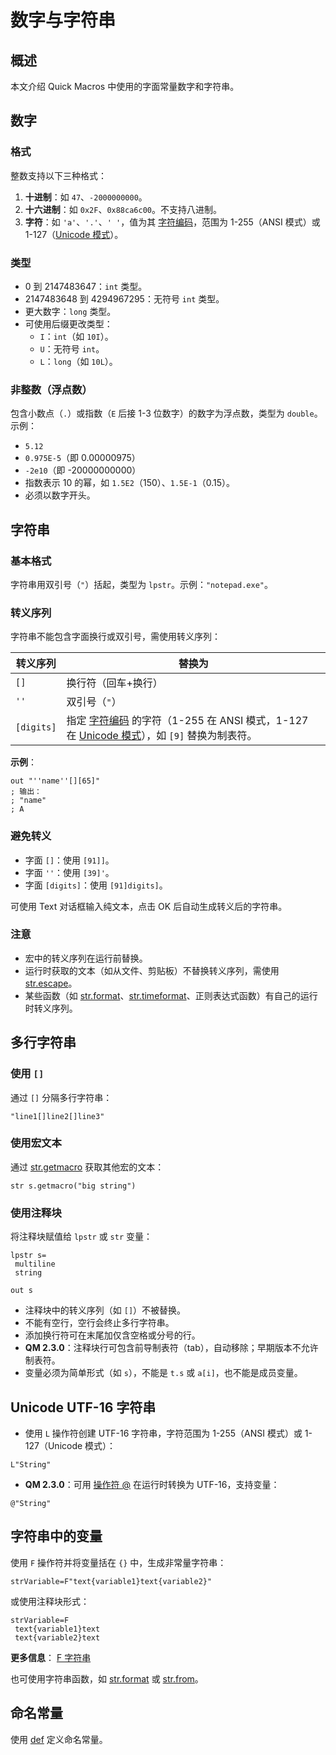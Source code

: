 # 数字与字符串

## 概述

本文介绍 Quick Macros 中使用的字面常量数字和字符串。

## 数字

### 格式
整数支持以下三种格式：
1. **十进制**：如 `47`、`-2000000000`。
2. **十六进制**：如 `0x2F`、`0x88ca6c00`。不支持八进制。
3. **字符**：如 `'a'`、`'.'`、`' '`，值为其 [字符编码](IDP_ASCII.html)，范围为 1-255（ANSI 模式）或 1-127（[Unicode 模式](IDP_UNICODE.html)）。

### 类型
- 0 到 2147483647：`int` 类型。
- 2147483648 到 4294967295：无符号 `int` 类型。
- 更大数字：`long` 类型。
- 可使用后缀更改类型：
  - `I`：`int`（如 `10I`）。
  - `U`：无符号 `int`。
  - `L`：`long`（如 `10L`）。

### 非整数（浮点数）
包含小数点（`.`）或指数（`E` 后接 1-3 位数字）的数字为浮点数，类型为 `double`。示例：
- `5.12`
- `0.975E-5`（即 0.00000975）
- `-2e10`（即 -20000000000）
- 指数表示 10 的幂，如 `1.5E2`（150）、`1.5E-1`（0.15）。
- 必须以数字开头。

## 字符串

### 基本格式
字符串用双引号（`"`）括起，类型为 `lpstr`。示例：`"notepad.exe"`。

### 转义序列
字符串不能包含字面换行或双引号，需使用转义序列：

| 转义序列 | 替换为 |
|----------|--------|
| `[]` | 换行符（回车+换行） |
| `''` | 双引号（`"`） |
| `[digits]` | 指定 [字符编码](IDP_ASCII.html) 的字符（1-255 在 ANSI 模式，1-127 在 [Unicode 模式](IDP_UNICODE.html)），如 `[9]` 替换为制表符。 |

**示例**：
```qm
out "''name''[][65]"
; 输出：
; "name"
; A
```

### 避免转义
- 字面 `[]`：使用 `[91]]`。
- 字面 `''`：使用 `[39]'`。
- 字面 `[digits]`：使用 `[91]digits]`。

可使用 Text 对话框输入纯文本，点击 OK 后自动生成转义后的字符串。

### 注意
- 宏中的转义序列在运行前替换。
- 运行时获取的文本（如从文件、剪贴板）不替换转义序列，需使用 [str.escape](IDP_S_ESCAPE.html)。
- 某些函数（如 [str.format](IDP_S_FORMAT.html)、[str.timeformat](IDP_S_TIMEFORMAT.html)、正则表达式函数）有自己的运行时转义序列。

## 多行字符串

### 使用 `[]`
通过 `[]` 分隔多行字符串：

```qm
"line1[]line2[]line3"
```

### 使用宏文本
通过 [str.getmacro](IDP_S_GETMACRO.html) 获取其他宏的文本：

```qm
str s.getmacro("big string")
```

### 使用注释块
将注释块赋值给 `lpstr` 或 `str` 变量：

```qm
lpstr s=
 multiline
 string
 
out s
```

- 注释块中的转义序列（如 `[]`）不被替换。
- 不能有空行，空行会终止多行字符串。
- 添加换行符可在末尾加仅含空格或分号的行。
- **QM 2.3.0**：注释块行可包含前导制表符（tab），自动移除；早期版本不允许制表符。
- 变量必须为简单形式（如 `s`），不能是 `t.s` 或 `a[i]`，也不能是成员变量。

## Unicode UTF-16 字符串

- 使用 `L` 操作符创建 UTF-16 字符串，字符范围为 1-255（ANSI 模式）或 1-127（Unicode 模式）：

```qm
L"String"
```

- **QM 2.3.0**：可用 [操作符 @](IDP_OPUNARY.html) 在运行时转换为 UTF-16，支持变量：

```qm
@"String"
```

## 字符串中的变量

使用 `F` 操作符并将变量括在 `{}` 中，生成非常量字符串：

```qm
strVariable=F"text{variable1}text{variable2}"
```

或使用注释块形式：

```qm
strVariable=F
 text{variable1}text
 text{variable2}text
```

**更多信息**： [F 字符串](IDP_FSTRING.html)

也可使用字符串函数，如 [str.format](IDP_S_FORMAT.html) 或 [str.from](IDP_S_FROM.html)。

## 命名常量

使用 [def](IDP_DEF.html) 定义命名常量。